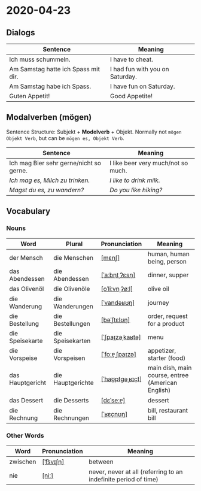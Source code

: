 # 2020-04-23

## Dialogs

| Sentence                            | Meaning                         |
| ----------------------------------- | ------------------------------- |
| Ich muss schummeln.                 | I have to cheat.                |
| Am Samstag hatte ich Spass mit dir. | I had fun with you on Saturday. |
| Am Samstag habe ich Spass.          | I have fun on Saturday.         |
| Guten Appetit!                      | Good Appetite!                  |

## Modalverben (mögen)

Sentence Structure: Subjekt + **Modelverb** + Objekt. Normally not `mögen Objekt Verb`, but can be `mögen es, Objekt Verb`.

| Sentence                                | Meaning                            |
| --------------------------------------- | ---------------------------------- |
| Ich mag Bier sehr gerne/nicht so gerne. | I like beer very much/not so much. |
| *Ich mag es, Milch zu trinken.*         | *I like to drink milk.*            |
| *Magst du es, zu wandern?*              | *Do you like hiking?*              |

## Vocabulary

### Nouns

| Word             | Plural | Pronunciation | Meaning |
| ---------------- | ------ | ------------- | ------- |
|der Mensch|die Menschen|[[mɛnʃ]](https://cdn.duden.de/_media_/audio/ID4120131_306925235.mp3)|human, human being, person|
|das Abendessen|die Abendessen|[[ˈaːbn̩tˌʔɛsn̩]](https://cdn.duden.de/_media_/audio/ID4127672_283176721.mp3)|dinner, supper|
|das Olivenöl|die Olivenöle|[[oˈliːvn̩ˌʔøːl]](https://cdn.duden.de/_media_/audio/ID4520881_122267406.mp3)|olive oil|
|die Wanderung|die Wanderungen|[[ˈvandəʁʊŋ]](https://cdn.duden.de/_media_/audio/ID4522152_9224288.mp3)|journey|
|die Bestellung|die Bestellungen|[[bəˈʃtɛlʊŋ]](https://cdn.duden.de/_media_/audio/ID4135097_410105253.mp3)|order, request for a product|
|die Speisekarte|die Speisekarten|[[ˈʃpaɪ̯zəˌkaʁtə]](https://cdn.duden.de/_media_/audio/ID4110336_11789092.mp3)|menu|
|die Vorspeise|die Vorspeisen|[[ˈfoːɐ̯ˌʃpaɪ̯zə]](https://cdn.duden.de/_media_/audio/ID4522132_497072194.mp3)|appetizer, starter (food)|
|das Hauptgericht|die Hauptgerichte|[[ˈhaʊ̯ptɡəˌʁɪçt]](https://upload.wikimedia.org/wikipedia/commons/a/ab/De-Hauptgericht.ogg)|main dish, main course, entree (American English)|
|das Dessert|die Desserts|[[dɛˈseːɐ̯]](https://cdn.duden.de/_media_/audio/ID4117732_319592615.mp3)|dessert|
|die Rechnung|die Rechnungen|[[ˈʁɛçnʊŋ]](https://cdn.duden.de/_media_/audio/ID4114492_126726820.mp3)|bill, restaurant bill|

### Other Words

| Word     | Pronunciation | Meaning |
| -------- | ------------- | ------- |
|zwischen|[[ˈt͡svɪʃn̩]](https://cdn.duden.de/_media_/audio/ID4115831_274531969.mp3)|between|
|nie|[[niː]](https://cdn.duden.de/_media_/audio/ID4115518_197432616.mp3)|never, never at all (referring to an indefinite period of time)|